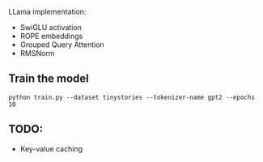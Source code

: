 LLama implementation:
- SwiGLU activation
- ROPE embeddings
- Grouped Query Attention
- RMSNorm

## Train the model
```
python train.py --dataset tinystories --tokenizer-name gpt2 --epochs 10
```

## TODO:
- Key-value caching

